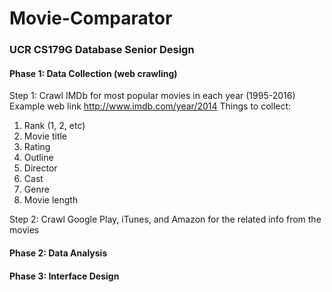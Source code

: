 # Movie-Comparator #
### UCR CS179G Database Senior Design ###

#### Phase 1: Data Collection (web crawling) ####
Step 1: Crawl IMDb for most popular movies in each year (1995-2016)
Example web link <http://www.imdb.com/year/2014>
Things to collect: 
  1. Rank (1, 2, etc)
  2. Movie title
  3. Rating
  4. Outline
  5. Director
  6. Cast
  7. Genre
  8. Movie length 

Step 2: Crawl Google Play, iTunes, and Amazon for the related info from the movies

#### Phase 2: Data Analysis ####
#### Phase 3: Interface Design ####

